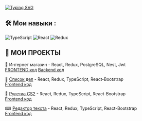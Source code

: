 
<a href="https://git.io/typing-svg" style="text-align:center"><img src="https://readme-typing-svg.demolab.com?font=Fira+Code&pause=1000&color=27F76C&width=450&lines=2+года+опыта+разработки+на+JAVASCRIPT.;Разработал+5+учебных+проектов." alt="Typing SVG" /></a>



## 🛠️ Мои навыки :
![TypeScript](https://img.shields.io/badge/typescript-%23007ACC.svg?style=for-the-badge&logo=typescript&logoColor=white)  ![React](https://img.shields.io/badge/react-%2320232a.svg?style=for-the-badge&logo=react&logoColor=%2361DAFB) ![Redux](https://img.shields.io/badge/redux-%23593d88.svg?style=for-the-badge&logo=redux&logoColor=white)


## 📄 МОИ ПРОЕКТЫ

🛒 Интернет магазин - React, Redux, PostgreSQL, Nest, Jwt  
[FRONTEND код](https://github.com/Rvinand/internet_store/tree/main/client) [Backend код](https://github.com/Rvinand/internet_store/tree/main/server)

📒 [Список дел](https://my-task.onrender.com/) - React, Redux, TypeScript, React-Bootstrap  
[Frontend код](https://github.com/Rvinand/my-task)

🎰 [Рулетка CS2](https://roulette-0ags.onrender.com/) - React, Redux, TypeScript, React-Bootstrap  
[Frontend код](https://github.com/Rvinand/roulette)


⌨ [Редактор текста](https://textover.onrender.com/) - React, Redux, TypeScript, React-Bootstrap  
[Frontend код](https://github.com/Rvinand/textover)
